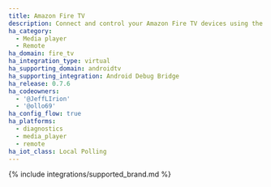 ```yaml
---
title: Amazon Fire TV
description: Connect and control your Amazon Fire TV devices using the Android Debug Bridge integration
ha_category:
  - Media player
  - Remote
ha_domain: fire_tv
ha_integration_type: virtual
ha_supporting_domain: androidtv
ha_supporting_integration: Android Debug Bridge
ha_release: 0.7.6
ha_codeowners:
  - '@JeffLIrion'
  - '@ollo69'
ha_config_flow: true
ha_platforms:
  - diagnostics
  - media_player
  - remote
ha_iot_class: Local Polling
---
```


{% include integrations/supported_brand.md %}

